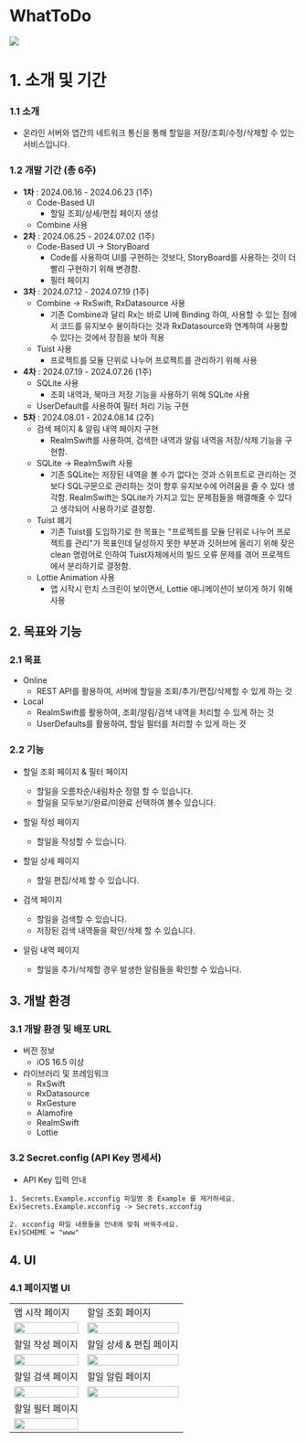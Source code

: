 # WhatToDo

<img src="https://velog.velcdn.com/images/jakkujakku98/post/328b52be-2d8d-4282-8ae6-3e594a2af6ed/image.png">

# 1. 소개 및 기간

### 1.1 소개

- 온라인 서버와 앱간의 네트워크 통신을 통해 할일을 저장/조회/수정/삭제할 수 있는 서비스입니다.

### 1.2 개발 기간 (총 6주)

- **1차** : 2024.06.16 - 2024.06.23 (1주)
  - Code-Based UI
    - 할일 조회/상세/편집 페이지 생성
  - Combine 사용
- **2차** : 2024.06.25 - 2024.07.02 (1주)
  - Code-Based UI -> StoryBoard
    - Code를 사용하여 UI를 구현하는 것보다, StoryBoard를 사용하는 것이 더 빨리 구현하기 위해 변경함.
    - 필터 페이지
- **3차** : 2024.07.12 - 2024.07.19 (1주)
  - Combine -> RxSwift, RxDatasource 사용
    - 기존 Combine과 달리 Rx는 바로 UI에 Binding 하여, 사용할 수 있는 점에서 코드를 유지보수 용이하다는 것과 RxDatasource와 연계하여 사용할 수 있다는 것에서 장점을 보아 적용
  - Tuist 사용
    - 프로젝트를 모듈 단위로 나누어 프로젝트를 관리하기 위해 사용
- **4차** : 2024.07.19 - 2024.07.26 (1주)
  - SQLite 사용
    - 조회 내역과, 북마크 저장 기능을 사용하기 위해 SQLite 사용
  - UserDefault를 사용하여 필터 처리 기능 구현
- **5차** : 2024.08.01 - 2024.08.14 (2주)
  - 검색 페이지 & 알림 내역 페이지 구현
    - RealmSwift를 사용하여, 검색한 내역과 알림 내역을 저장/삭제 기능을 구현함.
  - SQLite -> RealmSwift 사용
    - 기존 SQLite는 저장된 내역을 볼 수가 없다는 것과 스위프트로 관리하는 것보다 SQL구문으로 관리하는 것이 향후 유지보수에 어려움을 줄 수 있다 생각함.
      RealmSwift는 SQLite가 가지고 있는 문제점들을 해결해줄 수 있다고 생각되어 사용하기로 결정함.
  - Tuist 폐기
    - 기존 Tuist를 도입하기로 한 목표는 "프로젝트를 모듈 단위로 나누어 프로젝트를 관리"가 목표인데 달성하지 못한 부분과 깃허브에 올리기 위해 잦은 clean 명령어로 인하여 Tuist자체에서의 빌드 오류 문제를 겪어 프로젝트에서 분리하기로 결정함.
  - Lottie Animation 사용
    - 앱 시작시 런치 스크린이 보이면서, Lottie 애니메이션이 보이게 하기 위해 사용

## 2. 목표와 기능

### 2.1 목표

- Online
  - REST API를 활용하여, 서버에 할일을 조회/추가/편집/삭제할 수 있게 하는 것
- Local
  - RealmSwift를 활용하여, 조회/알림/검색 내역을 처리할 수 있게 하는 것
  - UserDefaults를 활용하여, 할일 필터를 처리할 수 있게 하는 것

### 2.2 기능

- 할일 조회 페이지 & 필터 페이지
  - 할일을 오름차순/내림차순 정렬 할 수 있습니다.
  - 할일을 모두보기/완료/미완료 선택하여 볼수 있습니다.
- 할일 작성 페이지
  - 할일을 작성할 수 있습니다.
- 할일 상세 페이지
  - 할일 편집/삭제 할 수 있습니다.
- 검색 페이지
  - 할일을 검색할 수 있습니다.
  - 저장된 검색 내역들을 확인/삭제 할 수 있습니다.

- 알림 내역 페이지
  - 할일을 추가/삭제할 경우 발생한 알림들을 확인할 수 있습니다.

## 3. 개발 환경

### 3.1 개발 환경 및 배포 URL

- 버전 정보
  - iOS 16.5 이상
- 라이브러리 및 프레임워크
  - RxSwift
  - RxDatasource
  - RxGesture
  - Alamofire
  - RealmSwift
  - Lottie


### 3.2 Secret.config (API Key 명세서)

- API Key 입력 안내

```
1. Secrets.Example.xcconfig 파일명 중 Example 를 제거하세요. 
Ex)Secrets.Example.xcconfig -> Secrets.xcconfig

2. xcconfig 파일 내용들을 안내에 맞춰 바꿔주세요.
Ex)SCHEME = "www"
```



## 4. UI

### 4.1 페이지별 UI

<table>
    <tbody>
        <tr>
            <td>앱 시작 페이지</td>
            <td>할일 조회 페이지</td>
        </tr>
        <tr>
            <td>
        <img src="https://velog.velcdn.com/images/jakkujakku98/post/2d69c1ac-8d43-4d7b-8d33-faedfcb1ddf4/image.jpeg" width="100%">
            </td>
            <td>
                <img src="https://velog.velcdn.com/images/jakkujakku98/post/716d4f3f-13cb-46b0-bdef-e5aa2d8b7cb8/image.jpeg" width="100%">
            </td>
        </tr>
        <tr>
            <td>할일 작성 페이지</td>
            <td>할일 상세 & 편집 페이지</td>
        </tr>
        <tr>
            <td>
                <img src="https://velog.velcdn.com/images/jakkujakku98/post/64497aea-3673-4120-8495-c16635819a39/image.jpg" width="100%">
            </td>
            <td>
                <img src="https://velog.velcdn.com/images/jakkujakku98/post/43d6e263-1b10-4e8f-82a3-8844c4230dde/image.jpg" width="100%">
            </td>
        </tr>
      <tr>
            <td>할일 검색 페이지</td>
            <td>할일 알림 페이지</td>
        </tr>
        <tr>
            <td>
        <img src="https://velog.velcdn.com/images/jakkujakku98/post/55f8f227-03ab-402f-ad88-acfa6fdccdea/image.jpeg" width="100%">
            </td>
            <td>
                <img src="https://velog.velcdn.com/images/jakkujakku98/post/32b5f632-9523-4b60-b7d2-b8b7fe834f78/image.jpeg" width="100%">
            </td>
        </tr>
       <tr>
            <td>할일 필터 페이지</td>
        </tr>
        <tr>
            <td>
        <img src="https://velog.velcdn.com/images/jakkujakku98/post/c197904c-6a92-496d-a0cf-3f70e679c643/image.jpeg" width="100%">
            </td>
        </tr>
    </tbody>
</table>

